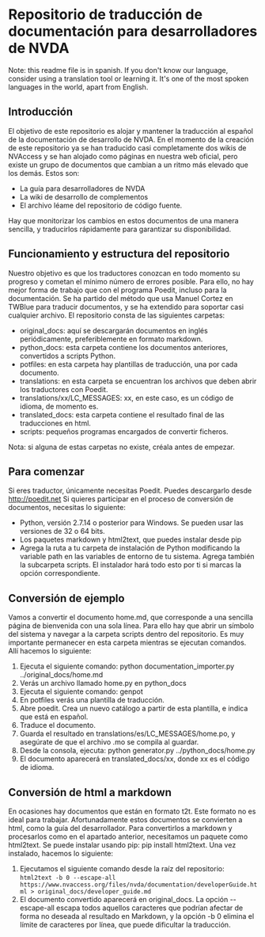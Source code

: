 # Repositorio de traducción de documentación para desarrolladores de NVDA

Note: this readme file is in spanish. If you don't know our language, consider using a translation tool or learning it. It's one of the most spoken languages in the world, apart from English.

## Introducción

El objetivo de este repositorio es alojar y mantener la traducción al español de la documentación de desarrollo de NVDA. En el momento de la creación de este repositorio ya se han traducido casi completamente dos wikis de NVAccess y se han alojado como páginas en nuestra web oficial, pero existe un grupo de documentos que cambian a un ritmo más elevado que los demás. Estos son:

* La guía para desarrolladores de NVDA
* La wiki de desarrollo de complementos
* El archivo léame del repositorio de código fuente.

Hay que monitorizar los cambios en estos documentos de una manera sencilla, y traducirlos rápidamente para garantizar su disponibilidad.

## Funcionamiento y estructura del repositorio

Nuestro objetivo es que los traductores conozcan en todo momento su progreso y cometan el mínimo número de errores posible. Para ello, no hay mejor forma de trabajo que con el programa Poedit, incluso para la documentación. Se ha partido del método que usa Manuel Cortez en TWBlue para traducir documentos, y se ha extendido para soportar casi cualquier archivo. El repositorio consta de las siguientes carpetas:

* original_docs: aquí se descargarán documentos en inglés periódicamente, preferiblemente en formato markdown.
* python_docs: esta carpeta contiene los documentos anteriores, convertidos a scripts Python.
* potfiles: en esta carpeta hay plantillas de traducción, una por cada documento.
* translations: en esta carpeta se encuentran los archivos que deben abrir los traductores con Poedit.
* translations/xx/LC_MESSAGES: xx, en este caso, es un código de idioma, de momento es.
* translated_docs: esta carpeta contiene el resultado final de las traducciones en html.
* scripts: pequeños programas encargados de convertir ficheros.

Nota: si alguna de estas carpetas no existe, créala antes de empezar.

## Para comenzar

Si eres traductor, únicamente necesitas Poedit. Puedes descargarlo desde http://poedit.net
Si quieres participar en el proceso de conversión de documentos, necesitas lo siguiente:

* Python, versión 2.7.14 o posterior para Windows. Se pueden usar las versiones de 32 o 64 bits.
* Los paquetes markdown y html2text, que puedes instalar desde pip
* Agrega la ruta a tu carpeta de instalación de Python modificando la variable path en las variables de entorno de tu sistema. Agrega también la subcarpeta scripts. El instalador hará todo esto por ti si marcas la opción correspondiente.

## Conversión de ejemplo

Vamos a convertir el documento home.md, que corresponde a una sencilla página de bienvenida con una sola línea. Para ello hay que abrir un símbolo del sistema y navegar a la carpeta scripts dentro del repositorio. Es muy importante permanecer en esta carpeta mientras se ejecutan comandos. Allí hacemos lo siguiente:

1. Ejecuta el siguiente comando: python documentation_importer.py ../original_docs/home.md
2. Verás un archivo llamado home.py en python_docs
3. Ejecuta el siguiente comando: genpot
4. En potfiles verás una plantilla de traducción.
5. Abre poedit. Crea un nuevo catálogo a partir de esta plantilla, e indica que está en español.
6. Traduce el documento.
7. Guarda el resultado en translations/es/LC_MESSAGES/home.po, y asegúrate de que el archivo .mo se compila al guardar.
8. Desde la consola, ejecuta: python generator.py ../python_docs/home.py
9. El documento aparecerá en translated_docs/xx, donde xx es el código de idioma.

## Conversión de html a markdown

En ocasiones hay documentos que están en formato t2t. Este formato no es ideal para trabajar. Afortunadamente estos documentos se convierten a html, como la guía del desarrollador. Para convertirlos a markdown y procesarlos como en el apartado anterior, necesitamos un paquete como html2text. Se puede instalar usando pip: pip install html2text. Una vez instalado, hacemos lo siguiente:

1. Ejecutamos el siguiente comando desde la raíz del repositorio: `html2text -b 0 --escape-all https://www.nvaccess.org/files/nvda/documentation/developerGuide.html > original_docs/developer_guide.md`
2. El documento convertido aparecerá en original_docs. La opción --escape-all escapa todos aquellos caracteres que podrían afectar de forma no deseada al resultado en Markdown, y la opción -b 0 elimina el límite de caracteres por línea, que puede dificultar la traducción.
